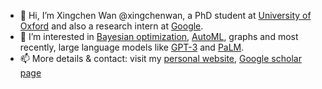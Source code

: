 - 👋 Hi, I’m Xingchen Wan @xingchenwan, a PhD student at [University of Oxford](https://ox.ac.uk) and also a research intern at [Google](https://research.google).
- 👀 I’m interested in [Bayesian optimization](https://en.wikipedia.org/wiki/Bayesian_optimization), [AutoML](https://en.wikipedia.org/wiki/Automated_machine_learning), graphs and most recently, large language models like [GPT-3](https://en.wikipedia.org/wiki/GPT-3) and [PaLM](https://ai.googleblog.com/2022/04/pathways-language-model-palm-scaling-to.html).
- 📫 More details & contact: visit my [personal website](https://xingchen.one), [Google scholar page](https://scholar.google.com/citations?user=6KkohssAAAAJ&hl=en&authuser=1)

<!---
xingchenwan/xingchenwan is a ✨ special ✨ repository because its `README.md` (this file) appears on your GitHub profile.
You can click the Preview link to take a look at your changes.
--->
